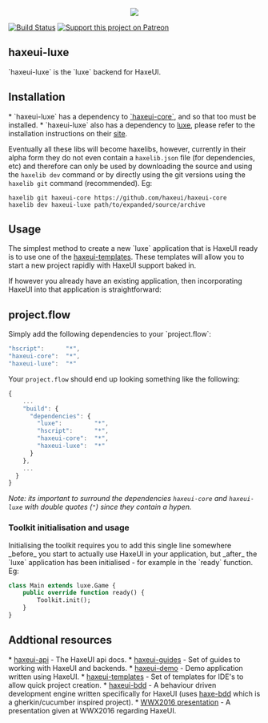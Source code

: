 <p align="center">
  <img src="https://dl.dropboxusercontent.com/u/26678671/haxeui2-warning.png"/>
</p>

[![Build Status](https://travis-ci.org/haxeui/haxeui-luxe.svg?branch=master)](https://travis-ci.org/haxeui/haxeui-luxe)
[![Support this project on Patreon](https://dl.dropboxusercontent.com/u/26678671/patreon_button.png)](https://www.patreon.com/kha)

<h2>haxeui-luxe</h2>
`haxeui-luxe` is the `luxe` backend for HaxeUI.

<h2>Installation</h2>
 * `haxeui-luxe` has a dependency to <a href="https://github.com/haxeui/haxeui-core">`haxeui-core`</a>, and so that too must be installed.
 * `haxeui-luxe` also has a dependency to <a href="http://luxeengine.com/docs/index.html">luxe</a>, please refer to the installation instructions on their <a href="http://luxeengine.com/docs/index.html">site</a>.

Eventually all these libs will become haxelibs, however, currently in their alpha form they do not even contain a `haxelib.json` file (for dependencies, etc) and therefore can only be used by downloading the source and using the `haxelib dev` command or by directly using the git versions using the `haxelib git` command (recommended). Eg:

```
haxelib git haxeui-core https://github.com/haxeui/haxeui-core
haxelib dev haxeui-luxe path/to/expanded/source/archive
```

<h2>Usage</h2>
The simplest method to create a new `luxe` application that is HaxeUI ready is to use one of the <a href="https://github.com/haxeui/haxeui-templates">haxeui-templates</a>. These templates will allow you to start a new project rapidly with HaxeUI support baked in. 

If however you already have an existing application, then incorporating HaxeUI into that application is straightforward:

<h2>project.flow</h2>
Simply add the following dependencies to your `project.flow`:

```js
"hscript":      "*",
"haxeui-core":  "*",
"haxeui-luxe":  "*"
```

Your `project.flow` should end up looking something like the following:

```js
{
	...
    "build": {
      "dependencies": {
        "luxe":         "*",
        "hscript":      "*",
        "haxeui-core":  "*",
        "haxeui-luxe":  "*"
      }
    },
	...
  }
}
```

_Note: its important to surround the dependencies `haxeui-core` and `haxeui-luxe` with double quotes (`"`) since they contain a hypen._

<h3>Toolkit initialisation and usage</h3>
Initialising the toolkit requires you to add this single line somewhere _before_ you start to actually use HaxeUI in your application, but _after_ the `luxe` application has been initialised - for example in the `ready` function. Eg:

```haxe
class Main extends luxe.Game {
	public override function ready() {
		Toolkit.init();
	}
}
```

<h2>Addtional resources</h2>
* <a href="http://haxeui.github.io/haxeui-api/">haxeui-api</a> - The HaxeUI api docs.
* <a href="https://github.com/haxeui/haxeui-guides">haxeui-guides</a> - Set of guides to working with HaxeUI and backends.
* <a href="https://github.com/haxeui/haxeui-demo">haxeui-demo</a> - Demo application written using HaxeUI.
* <a href="https://github.com/haxeui/haxeui-templates">haxeui-templates</a> - Set of templates for IDE's to allow quick project creation.
* <a href="https://github.com/haxeui/haxeui-bdd">haxeui-bdd</a> - A behaviour driven development engine written specifically for HaxeUI (uses <a href="https://github.com/haxeui/haxe-bdd">haxe-bdd</a> which is a gherkin/cucumber inspired project).
* <a href="https://www.youtube.com/watch?v=L8J8qrR2VSg&feature=youtu.be">WWX2016 presentation</a> - A presentation given at WWX2016 regarding HaxeUI.
